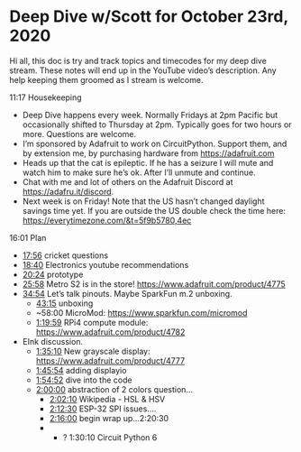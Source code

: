 # Deep Dive w/Scott for October 23rd, 2020


Hi all, this doc is try and track topics and timecodes for my deep dive stream. These notes will end up in the YouTube video’s description. Any help keeping them groomed as I stream is welcome.


11:17 Housekeeping
* Deep Dive happens every week. Normally Fridays at 2pm Pacific but occasionally shifted to Thursday at 2pm. Typically goes for two hours or more. Questions are welcome.
* I’m sponsored by Adafruit to work on CircuitPython. Support them, and by extension me, by purchasing hardware from https://adafruit.com
* Heads up that the cat is epileptic. If he has a seizure I will mute and watch him to make sure he’s ok. After I’ll unmute and continue.
* Chat with me and lot of others on the Adafruit Discord at https://adafru.it/discord.
* Next week is on Friday! Note that the US hasn’t changed daylight savings time yet. If you are outside the US double check the time here: https://everytimezone.com/&t=5f9b5780,4ec


16:01 Plan
* [17:56](https://www.youtube.com/watch?v=87BRiyWf1u8&t=1076) cricket questions
* [18:40](https://www.youtube.com/watch?v=87BRiyWf1u8&t=1120) Electronics youtube recommendations
* [20:24](https://www.youtube.com/watch?v=87BRiyWf1u8&t=1224) prototype
* [25:58](https://www.youtube.com/watch?v=87BRiyWf1u8&t=1558) Metro S2 is in the store! https://www.adafruit.com/product/4775
* [34:54](https://www.youtube.com/watch?v=87BRiyWf1u8&t=2094) Let’s talk pinouts. Maybe SparkFun m.2 unboxing.
   * [43:15](https://www.youtube.com/watch?v=87BRiyWf1u8&t=2595) unboxing
   * ~58:00 MicroMod: https://www.sparkfun.com/micromod
   * [1:19:59](https://www.youtube.com/watch?v=87BRiyWf1u8&t=4799) RPi4 compute module: https://www.adafruit.com/product/4782
* EInk discussion.
   * [1:35:10](https://www.youtube.com/watch?v=87BRiyWf1u8&t=5710) New grayscale display: https://www.adafruit.com/product/4777
   * [1:45:54](https://www.youtube.com/watch?v=87BRiyWf1u8&t=6354) adding displayio
   * [1:54:52](https://www.youtube.com/watch?v=87BRiyWf1u8&t=6892) dive into the code
   * [2:00:00](https://www.youtube.com/watch?v=87BRiyWf1u8&t=7200) abstraction of 2 colors question…
      * [2:02:10](https://www.youtube.com/watch?v=87BRiyWf1u8&t=7330) Wikipedia - HSL & HSV
      * [2:12:30](https://www.youtube.com/watch?v=87BRiyWf1u8&t=7950) ESP-32 SPI issues….
      * [2:16:00](https://www.youtube.com/watch?v=87BRiyWf1u8&t=8160) begin wrap up...2:20:30
      * * ? 1:30:10 Circuit Python 6
